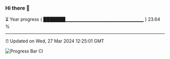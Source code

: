 ### Hi there 👋

⏳ Year progress { ███████▁▁▁▁▁▁▁▁▁▁▁▁▁▁▁▁▁▁▁▁▁▁▁ } 23.64 %

---

⏰ Updated on Wed, 27 Mar 2024 12:25:01 GMT

![Progress Bar CI](https://github.com/liununu/liununu/workflows/Progress%20Bar%20CI/badge.svg)
